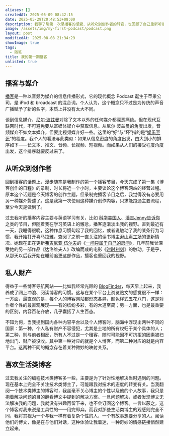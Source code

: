 ```yaml
---
aliases: []
createdAt: 2025-05-09 08:42:15
date: 2025-05-29T20:48:53+08:00
description: 我聊了聊第一次录播客的感受、从听众到创作者的转变，也回顾了自己重新听播客的契机。后半部分谈博客，讲了我为什么更喜欢独立博客，而不是依赖内容平台。
image: /assets/img/my-first-podcast/podcast.png
layout: post
modifiedAt: 2025-08-08 21:34:29
showImage: true
tags:
  - 随笔
title: 我的第一期播客
unlisted: true
---
```


## 播客与媒介

[播客](https://zh.wikipedia.org/wiki/%E6%92%AD%E5%AE%A2)是一种以音频为媒介的信息传播形式，它的现代概念 Podcast 诞生于苹果公司，是 iPod 和 broadcast 的混合词。个人认为，这个概念只不过是为传统的声音广播赋予了新的名字，本质上并没有太大不同。

谈到信息媒介，[尼尔·波兹曼](https://zh.wikipedia.org/wiki/%E5%B0%BC%E5%B0%94%C2%B7%E6%B3%A2%E5%85%B9%E6%9B%BC)对除了文本以外的任何媒介都深恶痛绝。但在现代互联网时代，不可避免要从富媒体媒介中获取信息。从尼尔·波兹曼的角度出发，音频媒介不如文本媒介，但要比视频媒介好一些。这里的“好”与“坏”指的是“[娱乐至死](https://zh.wikipedia.org/wiki/%E5%A8%B1%E4%B9%90%E8%87%B3%E6%AD%BB)”的程度。我个人的看法与此类似：如果从信息密度的角度出发，由大到小的排序如下——长文本、推文、音频、长视频、短视频。而如果从人们的接受程度角度出发，这个排序就要反过来了。

## 从听众到创作者

回到播客的话题上，[漫步随笔](https://www.xiaoyuzhoufm.com/podcast/683800be65ee03958c9de4b6)是我制作的第一个播客节目，今天完成了第一集《博客创作的日程》的录制，时长将近一个小时，主要谈论这个博客网站的经营过程。原本这个话题是今天博客的创作主题，但录制完播客节目之后，我觉得没有必要用另一种媒介赘述了。这是我第一次使用这种媒介创作内容，只求能跑通主要流程，至少今天是做到了。

过去我听的播客内容主要与英语学习有关，比如 [科学美国人](https://www.scientificamerican.com/podcasts/)、[潘吉Jenny告诉你](https://podcasts.apple.com/us/podcast/%E6%BD%98%E5%90%89jenny%E5%91%8A%E8%AF%89%E4%BD%A0-%E5%AD%A6%E8%8B%B1%E8%AF%AD%E8%81%8A%E7%BE%8E%E5%9B%BD-%E5%BC%80%E8%A8%80%E8%8B%B1%E8%AF%AD-podcast/id520986449)之类的节目，但随着我在学习英语上的懈怠，播客逐渐淡出我的视野。直到最近有一天，我睡得很晚，这种作息习惯勾起了我的回忆，或者说触动了我的某条行为习惯，我开始打开喜马拉雅，查阅了之前一直关注的读书博主[尹山声工场](https://www.ximalaya.com/zhubo/96454192)的更新情况。她现在正在更新[弗吉尼亚·伍尔夫](https://zh.wikipedia.org/zh-hans/%E5%BC%97%E5%90%89%E5%B0%BC%E4%BA%9A%C2%B7%E5%90%BE%E5%B0%94%E5%A4%AB)的《[一间只属于自己的房间](https://zh.wikipedia.org/wiki/%E8%87%AA%E5%B7%B1%E7%9A%84%E6%88%BF%E9%96%93)》，几年前我曾深受她的另一部作品《达洛维夫人》改编而成的电影《[时时刻刻](https://movie.douban.com/subject/1305666/)》的触动。于是乎，从那天以后我开始在睡前追更这部作品，播客也重回我的视野。

## 私人财产

得益于一些博客导航网站——比如我经常光顾的 [BlogFinder](https://bf.zzxworld.com/)，每天早上起来，我养成了网上冲浪、阅读博客的习惯。这与在某个平台上浏览贴文的感觉很不一样：一方面，最直观的是，每个人的博客网站都形态各异，颜色样式五花八门，这是对作者个性的最直观展现——有的缤纷多彩，有的大道至简；另一方面，也是最重要的区别，内容百花齐放，几乎囊括了人生百态。

不知为何，当我提到国内各种内容平台以及个人博客时，脑海中浮现出两种不同的国家：第一种，个人私有财产不容侵犯，尤其是土地的所有权归于某个具体的人；第二种，则与前者相反，所有人不过是一个租客，随时可能因不可抗拒的因素被扫地出门、财产被没收。其中第一种对应的就是个人博客，而第二种对应的就是内容平台。这两种不同的概念存在着某种微妙的映射关系。

## 喜欢生活类博客

过去我关注的编程技术类博客多一些，主要是为了针对性地解决当时遇到的问题。现在基本上完全不关注技术类博主了，可能跟我对技术的态度的转变有关。当我翻阅一个技术类博主的博客时，我丝毫不关心博主的个性以及他的个人故事，我只是抱着解决问题的目的翻看博文中提到的解决方案。一旦问题解决，或者发现博文无法解决我的问题，我就没有兴趣再留下来，也不会订阅这个博客。一言以蔽之，这个博客对我来说是工具性的——用完即弃。而我对那些生活类博主的观感则完全不同，我将其视为一个与我一样有着复杂个性的人，一个有故事想要分享的人。阅读他们的博文，像是在与他们对话，这种体验让我着迷，一种奇妙的情感链接悄然建立起来。
